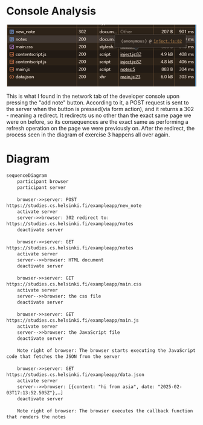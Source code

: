 # Console Analysis 
![image.png](image.png)

This is what I found in the network tab of the developer console upon pressing the "add note" button. According to it, a POST request is sent to the server when the button is pressed(via form action), and it returns a 302 - meaning a redirect. It redirects us no other than the exact same page we were on before, so its consequences are the exact same as performing a refresh operation on the page we were previously on. After the redirect, the process seen in the diagram of exercise 3 happens all over again.

# Diagram
```mermaid
sequenceDiagram
    participant browser
    participant server

    browser->>server: POST https://studies.cs.helsinki.fi/exampleapp/new_note
    activate server
    server->>browser: 302 redirect to: https://studies.cs.helsinki.fi/exampleapp/notes
    deactivate server

    browser->>server: GET https://studies.cs.helsinki.fi/exampleapp/notes
    activate server
    server-->>browser: HTML document
    deactivate server

    browser->>server: GET https://studies.cs.helsinki.fi/exampleapp/main.css
    activate server
    server-->>browser: the css file
    deactivate server

    browser->>server: GET https://studies.cs.helsinki.fi/exampleapp/main.js
    activate server
    server-->>browser: the JavaScript file
    deactivate server

    Note right of browser: The browser starts executing the JavaScript code that fetches the JSON from the server

    browser->>server: GET https://studies.cs.helsinki.fi/exampleapp/data.json
    activate server
    server-->>browser: [{content: "hi from asia", date: "2025-02-03T17:13:52.505Z"},…]
    deactivate server

    Note right of browser: The browser executes the callback function that renders the notes
```